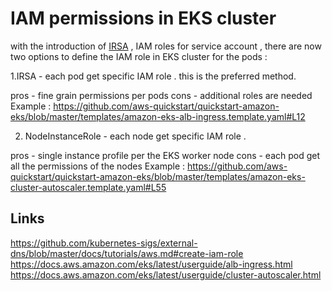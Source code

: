 # IAM permissions in EKS cluster 
with the introduction of [IRSA](https://docs.aws.amazon.com/eks/latest/userguide/iam-roles-for-service-accounts.html) , IAM roles for service account ,
there are now two options to define the IAM role in EKS cluster for the pods :

1.IRSA - each pod get specific IAM role . this is the preferred method.

pros - fine grain permissions per pods
cons - additional roles are needed  
Example : https://github.com/aws-quickstart/quickstart-amazon-eks/blob/master/templates/amazon-eks-alb-ingress.template.yaml#L12

2. NodeInstanceRole - each node get specific IAM role .

pros - single instance profile per the EKS worker node
cons - each pod get all the permissions of the nodes
Example : https://github.com/aws-quickstart/quickstart-amazon-eks/blob/master/templates/amazon-eks-cluster-autoscaler.template.yaml#L55

## Links
https://github.com/kubernetes-sigs/external-dns/blob/master/docs/tutorials/aws.md#create-iam-role  
https://docs.aws.amazon.com/eks/latest/userguide/alb-ingress.html  
https://docs.aws.amazon.com/eks/latest/userguide/cluster-autoscaler.html  



